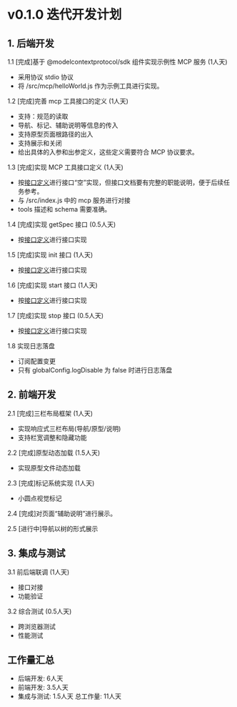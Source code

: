 # v0.1.0 迭代开发计划

## 1. 后端开发
1.1 [完成]基于 @modelcontextprotocol/sdk 组件实现示例性 MCP 服务 (1人天)
- 采用协议 stdio 协议
- 将 /src/mcp/helloWorld.js 作为示例工具进行实现。

1.2 [完成]完善 mcp 工具接口的定义 (1人天)
- 支持：规范的读取
- 导航、标记、辅助说明等信息的传入
- 支持原型页面根路径的出入
- 支持展示和关闭
- 给出具体的入参和出参定义，这些定义需要符合 MCP 协议要求。

1.3 [完成]实现 MCP 工具接口定义 (1人天)
- 按[接口定义](design/interface.md)进行接口“空”实现，但接口文档要有完整的职能说明，便于后续任务参考。
- 与 /src/index.js 中的 mcp 服务进行对接
- tools 描述和 schema 需要准确。

1.4 [完成]实现 getSpec 接口 (0.5人天)
- 按[接口定义](design/interface.md)进行接口实现

1.5 [完成]实现 init 接口 (1人天)
- 按[接口定义](design/interface.md)进行接口实现

1.6 [完成]实现 start 接口 (1人天)
- 按[接口定义](design/interface.md)进行接口实现

1.7 [完成]实现 stop 接口 (0.5人天)
- 按[接口定义](design/interface.md)进行接口实现

1.8 实现日志落盘
- 订阅配置变更
- 只有 globalConfig.logDisable 为 false 时进行日志落盘

## 2. 前端开发
2.1 [完成]三栏布局框架 (1人天)
- 实现响应式三栏布局(导航/原型/说明)
- 支持栏宽调整和隐藏功能

2.2 [完成]原型动态加载 (1.5人天)
- 实现原型文件动态加载

2.3 [完成]标记系统实现 (1人天)
- 小圆点视觉标记

2.4 [完成]对页面“辅助说明”进行展示。

2.5 [进行中]导航以树的形式展示

## 3. 集成与测试
3.1 前后端联调 (1人天)
- 接口对接
- 功能验证

3.2 综合测试 (0.5人天)
- 跨浏览器测试
- 性能测试

## 工作量汇总
- 后端开发: 6人天
- 前端开发: 3.5人天
- 集成与测试: 1.5人天
总工作量: 11人天